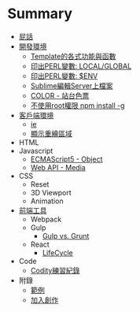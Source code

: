 # Summary

* [屁話](README.md)
* [開發環境](01-SERVER/README.md)
    * [Template的各式功能與函數](01-SERVER/ffn_template_features.md)
    * [印出PERL變數: LOCAL/GLOBAL](01-SERVER/print_GLOBAL_and_LOCAL.md)
    * [印出PERL變數: $ENV](01-SERVER/print_ENV.md)
    * [Sublime編輯Server上檔案](01-SERVER/edit_server_file_via_sublime.md)
    * [COLOR - 站台色票](01-SERVER/color.md)
    * [不使用root權限 npm install -g](01-SERVER/npm_install_global_as_user.md)
* [客戶端環境](02-CLIENT/README.md)
    * [ie](02-CLIENT/IE/ie-hack.md)
    * [顯示重繪區域](02-CLIENT/show-render-area.md)
* HTML
* Javascript
    * [ECMAScript5 - Object](04-JavaScript/ECMAScript5/object.md)
    * [Web API - Media](04-JavaScript/WebAPI/media.md)
* CSS
    * Reset
    * 3D Viewport
    * Animation
* [前端工具](05-Tools/README.md)
    * Webpack 
    * Gulp
        * [Gulp vs. Grunt](05-Tools/Gulp/gulp-vs-grunt.md)
    * React
        * [LifeCycle](05-Tools/React/life-cycle.md)
* Code
    * [Codity練習紀錄](07-Code/codility.md)
* 附錄
    * [範例](Example.md)
    * [加入創作](JoinUs.md)
